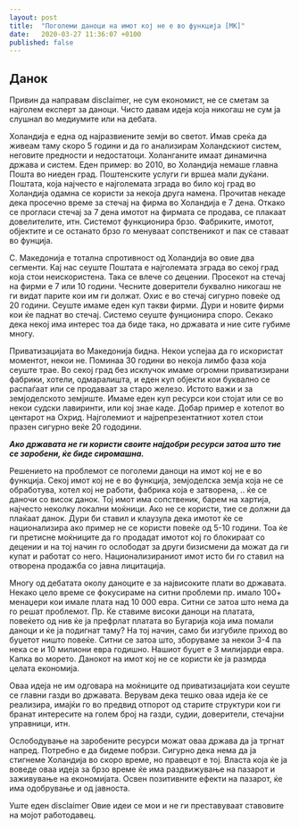 ```yaml
---
layout: post
title:  "Поголеми даноци на имот кој не е во функција [MK]"
date:   2020-03-27 11:36:07 +0100
published: false
---
```


## Данок

Привин да направам disclaimer, не сум економист, не се сметам за најголем експерт за даноци. Чисто давам идеја која никогаш не сум ја слушнал во медиумите или на дебата.

Холандија е една од најразвиените земји во светот. Имав среќа да живеам таму скоро 5 години и да го анализирам Холандскиот систем, неговите предности и недостатоци. Холанганите имаат динамична држава и систем. Еден пример: во 2010, во Холандија немаше главна Пошта во ниеден град. Поштенските услуги ги вршеа мали дуќани. Поштата, која најчесто е најголемата зграда во било кој град во Холандија одамна се користи за некоја друга намена. Прочитав некаде дека просечно време за стечај на фирма во Холандија е 7 дена. Откако се прогласи стечај за 7 дена имотот на фирмата се продава, се плакаат довелителите, итн. Системот функционира брзо. Фабриките, имотот, објектите и се останато брзо го менуваат сопственикот и пак се ставаат во фунција.

С. Македонија е тотална спротивност од Холандија во овие два сегменти. Кај нас сеуште Поштата е најголемата зграда во секој град која стои неискористена. Така се влече со децении. Просекот на стечај на фирми е 7 или 10 години. Чесните доверители буквално никогаш не ги видат парите кои им ги должат. Охис е во стечај сигурно повеќе од 20 години. Сеуште имаме еден куп такви фирми. Дури и новите фирми кои ќе паднат во стечај. Системо сеуште фунционира споро. Секако дека некој има интерес тоа да биде така, но државата и ние сите губиме многу.

Приватизацијата во Македонија бидна. Некои успејаа да го искористат моментот, некои не. Поминаа 30 години во некоја лимбо фаза која сеуште трае. Во секој град без исклучок имаме огромни приватизирани фабрики, хотели, одмаралишта, и еден куп објекти кои буквално се распаѓаат или се продаваат за старо железо. Истото важи и за земјоделското земјиште. Имаме еден куп ресурси кои стојат или се во некои судски лавиринти, или кој знае каде.
Добар пример е хотелот во центарот на Охрид. Најголемиот и најрепрезентатниот хотел стои празен сигурно веќе 20 гододини.

***Ако државата не ги користи своите најдобри ресурси затоа што тие се заробени, ќе биде сиромашна.***

Решението на проблемот се поголеми даноци на имот кој не е во функција. Секој имот кој не е во функција, земјоделска земја која не се обработува, хотел кој не работи, фабрика која е затворена, .. ќе се даночи со висок данок. Тој имот има сопственик, барем на хартија, најчесто неколку локални моќници. Ако не се користи, тие се должни да плаќаат данок. Дури би ставил и клаузула дека имотот ќе се национализира ако пример не се користи повеќе од 5-10 години. Тоа ќе ги претисне моќниците да го продадат имотот кој го блокираат со децении и на тој начин го ослободат за други бизисмени да можат да ги купат и работат со него. Национализираниот имот исто би го ставил на отворена продажба со јавна лицитација.

Многу од дебатата околу даноците е за највисоките плати во државата. Некако цело време се фокусираме на ситни проблеми пр. имало 100+ менаџери кои имале плата над 10 000 евра. Ситни се затоа што нема да го решат проблемот. Пр. Ќе ставиме високи даноци на платата, повеќето од нив ќе ја префрлат платата во Бугарија која има помали даноци и ќе ја подигнат таму? На тој начин, само би изгубиле приход во буџетот ништо повеќе. Ситни се затоа што, зборуваме за некои 3-4 па нека се и 10 милиони евра годишно. Нашиот буџет е 3 милијарди евра. Капка во морето. Данокот на имот кој не се користи ќе ја размрда целата економија.

 Оваа идеја не им одговара на моќниците од приватизацијата кои сеуште се главни газди во државата. Верувам дека тешко оваа идеја ќе се реализира, имајќи го во предвид отпорот од старите структури кои ги бранат интересите на голем број на газди, судии, доверители, стечајни управници, итн.

Ослободување на заробените ресурси можат оваа држава да ја тргнат напред. Потребно е да бидеме побрзи. Сигурно дека нема да ја стигнеме Холандија во скоро време, но правецот е тој.
Власта која ќе ја воведе оваа идеја за брзо време ќе има раздвижување на пазарот и заживување на економијата. Освен позитивните ефекти на пазарот, ќе има одобрување и од јавноста.



Уште еден disclaimer
Овие идеи се мои и не ги преставуваат ставовите на мојот работодавец.
